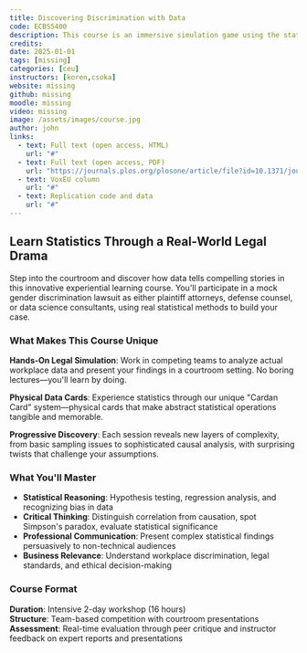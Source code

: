 ```yaml
---
title: Discovering Discrimination with Data
code: ECBS5400
description: This course is an immersive simulation game using the statistical concepts learned earlier to argue about patterns of gender discrimination in the workplace. The focus is on interpreting and communicating data analysis results rather than performing statistical calculations. Various assignments, including readings, essays, and presentations, reinforce the learned concepts.
credits: 
date: 2025-01-01
tags: [missing]
categories: [ceu]
instructors: [koren,csoka]
website: missing
github: missing
moodle: missing
video: missing
image: /assets/images/course.jpg
author: john
links:
  - text: Full text (open access, HTML)
    url: "#"
  - text: Full text (open access, PDF)
    url: "https://journals.plos.org/plosone/article/file?id=10.1371/journal.pone.0239113&type=printable"
  - text: VoxEU column
    url: "#"
  - text: Replication code and data
    url: "#"
---
```


## Learn Statistics Through a Real-World Legal Drama

Step into the courtroom and discover how data tells compelling stories in this innovative experiential learning course. You'll participate in a mock gender discrimination lawsuit as either plaintiff attorneys, defense counsel, or data science consultants, using real statistical methods to build your case.

### What Makes This Course Unique

**Hands-On Legal Simulation**: Work in competing teams to analyze actual workplace data and present your findings in a courtroom setting. No boring lectures—you'll learn by doing.

**Physical Data Cards**: Experience statistics through our unique "Cardan Card" system—physical cards that make abstract statistical operations tangible and memorable.

**Progressive Discovery**: Each session reveals new layers of complexity, from basic sampling issues to sophisticated causal analysis, with surprising twists that challenge your assumptions.

### What You'll Master

- **Statistical Reasoning**: Hypothesis testing, regression analysis, and recognizing bias in data
- **Critical Thinking**: Distinguish correlation from causation, spot Simpson's paradox, evaluate statistical significance
- **Professional Communication**: Present complex statistical findings persuasively to non-technical audiences
- **Business Relevance**: Understand workplace discrimination, legal standards, and ethical decision-making

### Course Format

**Duration**: Intensive 2-day workshop (16 hours)  
**Structure**: Team-based competition with courtroom presentations  
**Assessment**: Real-time evaluation through peer critique and instructor feedback on expert reports and presentations

